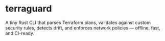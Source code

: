# terraguard
A tiny Rust CLI that parses Terraform plans, validates against custom security rules, detects drift, and enforces network policies — offline, fast, and CI-ready.
